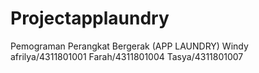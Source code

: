 # Projectapplaundry
Pemograman Perangkat Bergerak (APP LAUNDRY) Windy afrilya/4311801001 Farah/4311801004 Tasya/4311801007
